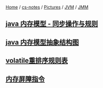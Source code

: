 [Home](https://mengxianbin.github.io) /
[cs-notes](https://mengxianbin.github.io/cs-notes/site) /
[Pictures](https://mengxianbin.github.io/cs-notes/site/Pictures) /
[JVM](https://mengxianbin.github.io/cs-notes/site/Pictures/JVM) /
[JMM](https://mengxianbin.github.io/cs-notes/site/Pictures/JVM/JMM)

## [java 内存模型 - 同步操作与规则](https://mengxianbin.github.io/cs-notes/site/Pictures/JVM/JMM/java%20%E5%86%85%E5%AD%98%E6%A8%A1%E5%9E%8B%20-%20%E5%90%8C%E6%AD%A5%E6%93%8D%E4%BD%9C%E4%B8%8E%E8%A7%84%E5%88%99)

## [java 内存模型抽象结构图](https://mengxianbin.github.io/cs-notes/site/Pictures/JVM/JMM/java%20%E5%86%85%E5%AD%98%E6%A8%A1%E5%9E%8B%E6%8A%BD%E8%B1%A1%E7%BB%93%E6%9E%84%E5%9B%BE)

## [volatile重排序规则表](https://mengxianbin.github.io/cs-notes/site/Pictures/JVM/JMM/volatile%E9%87%8D%E6%8E%92%E5%BA%8F%E8%A7%84%E5%88%99%E8%A1%A8)

## [内存屏障指令](https://mengxianbin.github.io/cs-notes/site/Pictures/JVM/JMM/%E5%86%85%E5%AD%98%E5%B1%8F%E9%9A%9C%E6%8C%87%E4%BB%A4)
